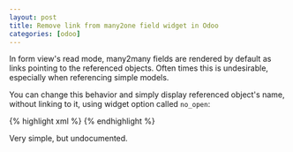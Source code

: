```yaml
---
layout: post
title: Remove link from many2one field widget in Odoo
categories: [odoo]
---
```

In form view's read mode, many2many fields are rendered by default as links pointing to the referenced objects. Often times this is undesirable, especially when referencing simple models.

You can change this behavior and simply display referenced object's name, without linking to it, using widget option called `no_open`:

{% highlight xml %}
<field name="city" options="{'no_open': True}"/>
{% endhighlight %}

Very simple, but undocumented.
